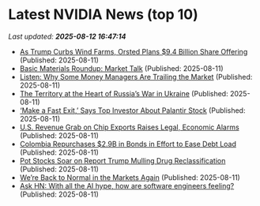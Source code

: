 # Latest NVIDIA News (top 10)
_Last updated: **2025-08-12 16:47:14**_

- [As Trump Curbs Wind Farms, Orsted Plans $9.4 Billion Share Offering](https://biztoc.com/x/fec273be707876e2) (Published: 2025-08-11)
- [Basic Materials Roundup: Market Talk](https://biztoc.com/x/b37f4912b8af8473) (Published: 2025-08-11)
- [Listen: Why Some Money Managers Are Trailing the Market](https://biztoc.com/x/fd27e18f59b5fde8) (Published: 2025-08-11)
- [The Territory at the Heart of Russia’s War in Ukraine](https://biztoc.com/x/7d5319c8a43905e0) (Published: 2025-08-11)
- [‘Make a Fast Exit,’ Says Top Investor About Palantir Stock](https://biztoc.com/x/3fed09cc1f2d0a65) (Published: 2025-08-11)
- [U.S. Revenue Grab on Chip Exports Raises Legal, Economic Alarms](https://biztoc.com/x/3930b7b0d9da3f21) (Published: 2025-08-11)
- [Colombia Repurchases $2.9B in Bonds in Effort to Ease Debt Load](https://biztoc.com/x/54c6b17e0d4bddb2) (Published: 2025-08-11)
- [Pot Stocks Soar on Report Trump Mulling Drug Reclassification](https://biztoc.com/x/5a3f5e9dda25e733) (Published: 2025-08-11)
- [We’re Back to Normal in the Markets Again](https://biztoc.com/x/47eb4d08e6b9af95) (Published: 2025-08-11)
- [Ask HN: With all the AI hype, how are software engineers feeling?](https://biztoc.com/x/1bf4d737743e1ab9) (Published: 2025-08-11)
